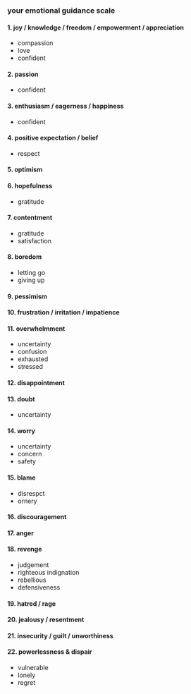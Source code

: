 ### your emotional guidance scale

#### 1. joy / knowledge / freedom / empowerment / appreciation
- compassion
- love
- confident

#### 2. passion
- confident

#### 3. enthusiasm / eagerness / happiness
- confident

#### 4. positive expectation / belief
- respect

#### 5. optimism

#### 6. hopefulness
- gratitude

#### 7. contentment
- gratitude
- satisfaction

#### 8. boredom
- letting go
- giving up

#### 9. pessimism

#### 10. frustration / irritation / impatience

#### 11. overwhelmment
- uncertainty
- confusion
- exhausted
- stressed

#### 12. disappointment

#### 13. doubt
- uncertainty

#### 14. worry
- uncertainty
- concern
- safety

#### 15. blame
- disrespct
- ornery

#### 16. discouragement

#### 17. anger

#### 18. revenge
- judgement
- righteous indignation
- rebellious
- defensiveness

#### 19. hatred / rage

#### 20. jealousy / resentment

#### 21. insecurity / guilt / unworthiness

#### 22. powerlessness & dispair
- vulnerable
- lonely
- regret

